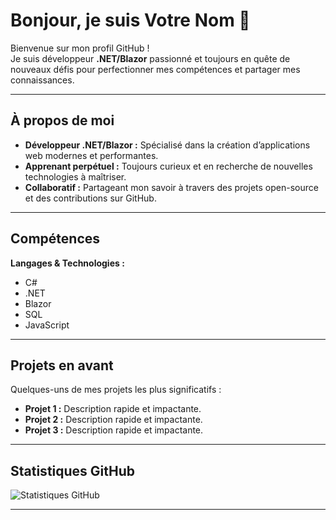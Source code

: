 # Bonjour, je suis **Votre Nom** 👋

Bienvenue sur mon profil GitHub !  
Je suis développeur **.NET/Blazor** passionné et toujours en quête de nouveaux défis pour perfectionner mes compétences et partager mes connaissances.

---

## À propos de moi

- **Développeur .NET/Blazor :** Spécialisé dans la création d’applications web modernes et performantes.  
- **Apprenant perpétuel :** Toujours curieux et en recherche de nouvelles technologies à maîtriser.  
- **Collaboratif :** Partageant mon savoir à travers des projets open-source et des contributions sur GitHub.

---

## Compétences

**Langages & Technologies :**
- C#
- .NET
- Blazor
- SQL
- JavaScript

---

## Projets en avant

Quelques-uns de mes projets les plus significatifs :
- **Projet 1 :** Description rapide et impactante.
- **Projet 2 :** Description rapide et impactante.
- **Projet 3 :** Description rapide et impactante.

---

## Statistiques GitHub

![Statistiques GitHub](https://github-readme-stats.vercel.app/api?username=VOTRE_USERNAME&show_icons=true&theme=radical)

---

